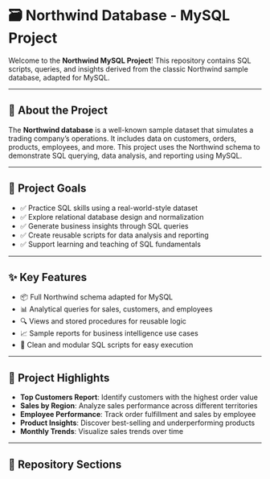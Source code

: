 # 🗃️ Northwind Database - MySQL Project

Welcome to the **Northwind MySQL Project**! This repository contains SQL scripts, queries, and insights derived from the classic Northwind sample database, adapted for MySQL.

---

## 📌 About the Project

The **Northwind database** is a well-known sample dataset that simulates a trading company’s operations. It includes data on customers, orders, products, employees, and more. This project uses the Northwind schema to demonstrate SQL querying, data analysis, and reporting using MySQL.

---

## 🎯 Project Goals

- ✅ Practice SQL skills using a real-world-style dataset
- ✅ Explore relational database design and normalization
- ✅ Generate business insights through SQL queries
- ✅ Create reusable scripts for data analysis and reporting
- ✅ Support learning and teaching of SQL fundamentals

---

## ✨ Key Features

- 📦 Full Northwind schema adapted for MySQL
- 📊 Analytical queries for sales, customers, and employees
- 🔍 Views and stored procedures for reusable logic
- 📈 Sample reports for business intelligence use cases
- 🧪 Clean and modular SQL scripts for easy execution

---

## 🌟 Project Highlights

- **Top Customers Report**: Identify customers with the highest order value
- **Sales by Region**: Analyze sales performance across different territories
- **Employee Performance**: Track order fulfillment and sales by employee
- **Product Insights**: Discover best-selling and underperforming products
- **Monthly Trends**: Visualize sales trends over time

---

## 📁 Repository Sections


